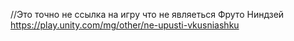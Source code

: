 //Это точно не ссылка на игру что не являеться Фруто Ниндзей
https://play.unity.com/mg/other/ne-upusti-vkusniashku
